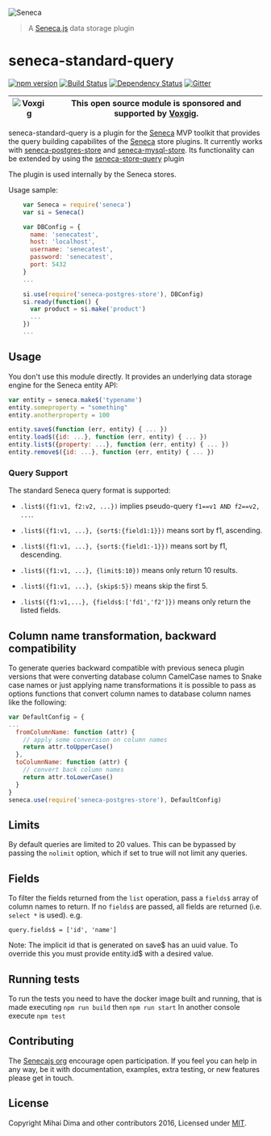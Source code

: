 ![Seneca](http://senecajs.org/files/assets/seneca-logo.png)
> A [Seneca.js](http://senecajs.org) data storage plugin

seneca-standard-query
=======================

[![npm version][npm-badge]][npm-url]
[![Build Status][travis-badge]][travis-url]
[![Dependency Status][david-badge]][david-url]
[![Gitter][gitter-badge]][gitter-url]

| ![Voxgig](https://www.voxgig.com/res/img/vgt01r.png) | This open source module is sponsored and supported by [Voxgig](https://www.voxgig.com). |
|---|---|

seneca-standard-query is a plugin for the [Seneca][seneca] MVP toolkit that provides the query building capabilites of the [Seneca][seneca] store plugins. It currently works with [seneca-postgres-store][postgres-store] and [seneca-mysql-store][mysql-store].
Its functionality can be extended by using the [seneca-store-query][store-query] plugin

The plugin is used internally by the Seneca stores.

Usage sample:

```js
    var Seneca = require('seneca')
    var si = Seneca()

    var DBConfig = {
      name: 'senecatest',
      host: 'localhost',
      username: 'senecatest',
      password: 'senecatest',
      port: 5432
    }
    ...

    si.use(require('seneca-postgres-store'), DBConfig)
    si.ready(function() {
      var product = si.make('product')
      ...
    })
    ...
```

## Usage

You don't use this module directly. It provides an underlying data storage engine for the Seneca entity API:

```js
var entity = seneca.make$('typename')
entity.someproperty = "something"
entity.anotherproperty = 100

entity.save$(function (err, entity) { ... })
entity.load$({id: ...}, function (err, entity) { ... })
entity.list$({property: ...}, function (err, entity) { ... })
entity.remove$({id: ...}, function (err, entity) { ... })
```

### Query Support

The standard Seneca query format is supported:
- `.list$({f1:v1, f2:v2, ...})` implies pseudo-query `f1==v1 AND f2==v2, ...`.

- `.list$({f1:v1, ...}, {sort$:{field1:1}})` means sort by f1, ascending.

- `.list$({f1:v1, ...}, {sort$:{field1:-1}})` means sort by f1, descending.

- `.list$({f1:v1, ...}, {limit$:10})` means only return 10 results.

- `.list$({f1:v1, ...}, {skip$:5})` means skip the first 5.

- `.list$({f1:v1,...}, {fields$:['fd1','f2']})` means only return the listed fields.

## Column name transformation, backward compatibility

To generate queries backward compatible with previous seneca plugin versions that were converting database column CamelCase names to Snake case names or just applying name transformations it is possible to pass as options functions that convert column names to database column names like the following:

```js
var DefaultConfig = {
...
  fromColumnName: function (attr) {
    // apply some conversion on column names
    return attr.toUpperCase()
  },
  toColumnName: function (attr) {
    // convert back column names
    return attr.toLowerCase()
  }
}
seneca.use(require('seneca-postgres-store'), DefaultConfig)
```

## Limits

By default queries are limited to 20 values. This can be bypassed by passing the `nolimit` option, which if set to true will not limit any queries.

## Fields

To filter the fields returned from the `list` operation, pass a `fields$` array of column names to return. If no `fields$` are passed, all fields are returned (i.e. `select *` is used). e.g.

    query.fields$ = ['id', 'name']


Note: The implicit id that is generated on save$ has an uuid value. To override this you must provide entity.id$ with a desired value.

## Running tests

To run the tests you need to have the docker image built and running, that is made executing `npm run build` then `npm run start`
In another console execute `npm test`

## Contributing
The [Senecajs org](https://github.com/senecajs/) encourage open participation. If you feel you can help in any way, be it with documentation, examples, extra testing, or new features please get in touch.

## License
Copyright Mihai Dima and other contributors 2016, Licensed under [MIT][].

[npm-badge]: https://img.shields.io/npm/v/seneca-standard-query.svg
[npm-url]: https://npmjs.com/package/seneca-standard-query
[travis-badge]: https://api.travis-ci.org/senecajs-labs/seneca-standard-query.svg
[travis-url]: https://travis-ci.org/senecajs-labs/seneca-standard-query
[david-badge]: https://david-dm.org/senecajs/seneca-standard-query.svg
[david-url]: https://david-dm.org/senecajs/seneca-standard-query
[gitter-badge]: https://badges.gitter.im/Join%20Chat.svg
[gitter-url]: https://gitter.im/senecajs/seneca
[seneca]: http://senecajs.org/
[postgres-store]: https://github.com/senecajs/seneca-postgres-store
[mysql-store]: https://github.com/senecajs/seneca-mysql-store
[store-query]: https://github.com/senecajs/seneca-store-query

[MIT]: ./LICENSE
